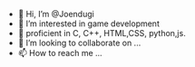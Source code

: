 - 👋 Hi, I’m @Joendugi
- 👀 I’m interested in game development
- 🌱 proficient in  C, C++, HTML,CSS, python,js.
- 💞️ I’m looking to collaborate on ...
- 📫 How to reach me ...

<!---
Joendugi/Joendugi is a ✨ special ✨ repository because its `README.md` (this file) appears on your GitHub profile.
You can click the Preview link to take a look at your changes.
--->
